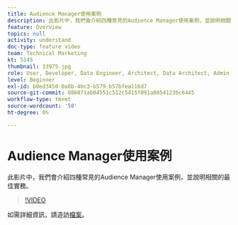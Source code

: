 ```yaml
---
title: Audience Manager使用案例
description: 此影片中，我們會介紹四種常見的Audience Manager使用案例，並說明相關的最佳實務。
feature: Overview
topics: null
activity: understand
doc-type: feature video
team: Technical Marketing
kt: 5145
thumbnail: 33975.jpg
role: User, Developer, Data Engineer, Architect, Data Architect, Admin, Leader
level: Beginner
exl-id: b0ed3450-0a0b-4bc3-b579-b57bfea116d7
source-git-commit: 086071ab04551c512c5415f091a8054123bc6445
workflow-type: tm+mt
source-wordcount: '58'
ht-degree: 0%

---
```


# Audience Manager使用案例

此影片中，我們會介紹四種常見的Audience Manager使用案例，並說明相關的最佳實務。

>[!VIDEO](https://video.tv.adobe.com/v/33975/?quality=12)

如需詳細資訊，請造訪[檔案](https://experienceleague.adobe.com/docs/audience-manager/user-guide/aam-home.html)。
